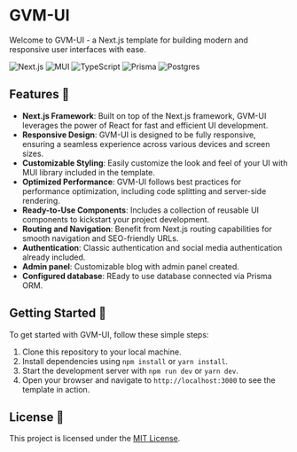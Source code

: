 # GVM-UI

Welcome to GVM-UI - a Next.js template for building modern and responsive user interfaces with ease.

<img src="https://img.shields.io/badge/Next-black?style=for-the-badge&logo=next.js&logoColor=white" alt="Next.js" /> <img src="https://img.shields.io/badge/MUI-%230081CB.svg?style=for-the-badge&logo=mui&logoColor=white" alt="MUI" /> 
<img src="https://img.shields.io/badge/typescript-%23007ACC.svg?style=for-the-badge&logo=typescript&logoColor=white" alt="TypeScript" />
<img src="https://img.shields.io/badge/Prisma-3982CE?style=for-the-badge&logo=Prisma&logoColor=white" alt="Prisma" />
<img src="https://img.shields.io/badge/postgres-%23316192.svg?style=for-the-badge&logo=postgresql&logoColor=white" alt="Postgres" />



## Features 🌟

- **Next.js Framework**: Built on top of the Next.js framework, GVM-UI leverages the power of React for fast and efficient UI development.
- **Responsive Design**: GVM-UI is designed to be fully responsive, ensuring a seamless experience across various devices and screen sizes.
- **Customizable Styling**: Easily customize the look and feel of your UI with MUI library included in the template.
- **Optimized Performance**: GVM-UI follows best practices for performance optimization, including code splitting and server-side rendering.
- **Ready-to-Use Components**: Includes a collection of reusable UI components to kickstart your project development.
- **Routing and Navigation**: Benefit from Next.js routing capabilities for smooth navigation and SEO-friendly URLs.
- **Authentication**: Classic authentication and social media authentication already included.
- **Admin panel**: Customizable blog with admin panel created.
- **Configured database**: REady to use database connected via Prisma ORM.

## Getting Started 🚀

To get started with GVM-UI, follow these simple steps:

1. Clone this repository to your local machine.
2. Install dependencies using `npm install` or `yarn install`.
3. Start the development server with `npm run dev` or `yarn dev`.
4. Open your browser and navigate to `http://localhost:3000` to see the template in action.

## License 📝

This project is licensed under the [MIT License](LICENSE).
